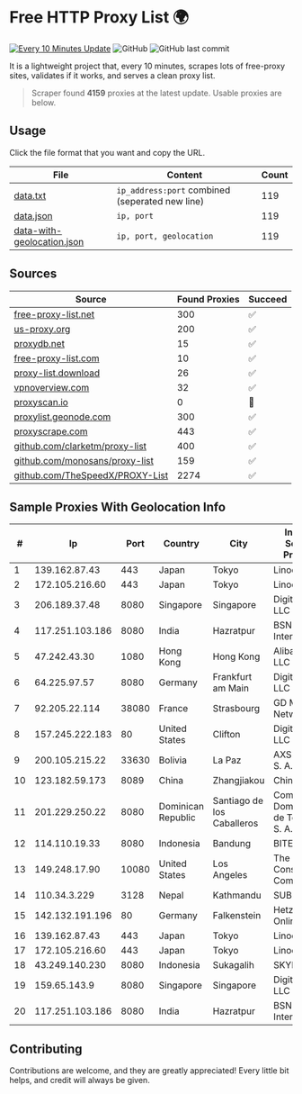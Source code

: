 
# Free HTTP Proxy List 🌍

[![Every 10 Minutes Update](https://github.com/mertguvencli/http-proxy-list/actions/workflows/main.yml/badge.svg?branch=main)](https://github.com/mertguvencli/http-proxy-list/actions/workflows/main.yml)
![GitHub](https://img.shields.io/github/license/mertguvencli/http-proxy-list)
![GitHub last commit](https://img.shields.io/github/last-commit/mertguvencli/http-proxy-list)

It is a lightweight project that, every 10 minutes, scrapes lots of free-proxy sites, validates if it works, and serves a clean proxy list.


> Scraper found **4159** proxies at the latest update. Usable proxies are below.

## Usage

Click the file format that you want and copy the URL.


|File|Content|Count|
|----|-------|-----|
|[data.txt](https://raw.githubusercontent.com/mertguvencli/http-proxy-list/main/proxy-list/data.txt)|`ip_address:port` combined (seperated new line)|119|
|[data.json](https://raw.githubusercontent.com/mertguvencli/http-proxy-list/main/proxy-list/data.json)|`ip, port`|119|
|[data-with-geolocation.json](https://raw.githubusercontent.com/mertguvencli/http-proxy-list/main/proxy-list/data-with-geolocation.json)|`ip, port, geolocation`|119|

## Sources

|Source|Found Proxies|Succeed|
|------|-------------|-------|
|[free-proxy-list.net](https://free-proxy-list.net)|300|✅|
|[us-proxy.org](https://www.us-proxy.org)|200|✅|
|[proxydb.net](http://proxydb.net)|15|✅|
|[free-proxy-list.com](https://free-proxy-list.com/?page=&port=&type%5B%5D=http&type%5B%5D=https&up_time=0&search=Search)|10|✅|
|[proxy-list.download](https://www.proxy-list.download/HTTP)|26|✅|
|[vpnoverview.com](https://vpnoverview.com/privacy/anonymous-browsing/free-proxy-servers)|32|✅|
|[proxyscan.io](https://www.proxyscan.io)|0|🚫|
|[proxylist.geonode.com](https://proxylist.geonode.com/api/proxy-list?limit=300&page=1&sort_by=lastChecked&sort_type=desc&protocols=http,https)|300|✅|
|[proxyscrape.com](https://api.proxyscrape.com/v2/?request=displayproxies&protocol=http&timeout=10000&country=all&ssl=all&anonymity=all)|443|✅|
|[github.com/clarketm/proxy-list](https://raw.githubusercontent.com/clarketm/proxy-list/master/proxy-list-raw.txt)|400|✅|
|[github.com/monosans/proxy-list](https://raw.githubusercontent.com/monosans/proxy-list/main/proxies/http.txt)|159|✅|
|[github.com/TheSpeedX/PROXY-List](https://raw.githubusercontent.com/TheSpeedX/PROXY-List/master/http.txt)|2274|✅|


## Sample Proxies With Geolocation Info

|#|Ip|Port|Country|City|Internet Service Provider|
|-|--|----|-------|----|-------------------------|
|1|139.162.87.43|443|Japan|Tokyo|Linode, LLC|
|2|172.105.216.60|443|Japan|Tokyo|Linode, LLC|
|3|206.189.37.48|8080|Singapore|Singapore|DigitalOcean, LLC|
|4|117.251.103.186|8080|India|Hazratpur|BSNL Internet|
|5|47.242.43.30|1080|Hong Kong|Hong Kong|Alibaba.com LLC|
|6|64.225.97.57|8080|Germany|Frankfurt am Main|DigitalOcean, LLC|
|7|92.205.22.114|38080|France|Strasbourg|GD MASS Network|
|8|157.245.222.183|80|United States|Clifton|DigitalOcean, LLC|
|9|200.105.215.22|33630|Bolivia|La Paz|AXS Bolivia S. A.|
|10|123.182.59.173|8089|China|Zhangjiakou|Chinanet|
|11|201.229.250.22|8080|Dominican Republic|Santiago de los Caballeros|Compañía Dominicana de Teléfonos S. A.|
|12|114.110.19.33|8080|Indonesia|Bandung|BITEK|
|13|149.248.17.90|10080|United States|Los Angeles|The Constant Company|
|14|110.34.3.229|3128|Nepal|Kathmandu|SUBISU C7|
|15|142.132.191.196|80|Germany|Falkenstein|Hetzner Online GmbH|
|16|139.162.87.43|443|Japan|Tokyo|Linode, LLC|
|17|172.105.216.60|443|Japan|Tokyo|Linode, LLC|
|18|43.249.140.230|8080|Indonesia|Sukagalih|SKYLINE|
|19|159.65.143.9|8080|Singapore|Singapore|DigitalOcean, LLC|
|20|117.251.103.186|8080|India|Hazratpur|BSNL Internet|



## Contributing

Contributions are welcome, and they are greatly appreciated! Every
little bit helps, and credit will always be given.

